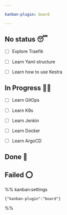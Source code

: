 ```yaml
---

kanban-plugin: board

---
```


## No status 😴

- [ ] Explore Traefik
- [ ] Learn Yaml structure
- [ ] Learn how to use Kestra


## In Progress 🧑‍💻

- [ ] Learn GitOps
- [ ] Learn K8s
- [ ] Learn Jenkin
- [ ] Learn Docker
- [ ] Learn ArgoCD


## Done 🌟



## Failed ⭕





%% kanban:settings
```
{"kanban-plugin":"board"}
```
%%